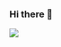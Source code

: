 ### Hi there 👋

<a href="https://github.com/ooosj" target="_blank"><img src="https://img.shields.io/badge/Python-indigo?style=flat&logo=3776AB&logoColor=3776AB"/></a>
<!--
**ooosj/ooosj** is a ✨ _special_ ✨ repository because its `README.md` (this file) appears on your GitHub profile.

Here are some ideas to get you started:

- 🔭 I’m currently working on ...
- 🌱 I’m currently learning ...
- 👯 I’m looking to collaborate on ...
- 🤔 I’m looking for help with ...
- 💬 Ask me about ...
- 📫 How to reach me: ...
- 😄 Pronouns: ...
- ⚡ Fun fact: ...
-->

